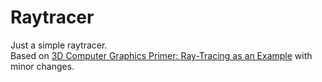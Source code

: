 # Raytracer

Just a simple raytracer. \
Based on [3D Computer Graphics Primer: Ray-Tracing as an Example](https://www.scratchapixel.com/lessons/3d-basic-rendering/introduction-to-ray-tracing/raytracing-algorithm-in-a-nutshell.html) with minor changes.